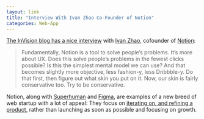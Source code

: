 ```yaml
---
layout: link
title: "Interview With Ivan Zhao Co-Founder of Notion"
categories: Web-App
---
```


[The InVision blog has a nice interview](https://www.invisionapp.com/inside-design/ivan-zhou-notion-interview/) with [Ivan Zhao](https://twitter.com/ivanhzhao), cofounder of [Notion](https://www.notion.so/):

> Fundamentally, Notion is a tool to solve people’s problems. It’s more about UX. Does this solve people’s problems in the fewest clicks possible? Is this the simplest mental model we can use? And that becomes slightly more objective, less fashion-y, less Dribbble-y. Do that first, then figure out what skin you put on it. Now, our skin is fairly conservative too. Try to be conservative.

Notion, along with [Superhuman](https://superhuman.com) and [Figma](https://www.figma.com), are examples of a new breed of web startup with a lot of appeal: They focus on [iterating on, and refining a product](https://mobile.twitter.com/moeamaya/status/1120044560460083201), rather than launching as soon as possible and focusing on growth.
